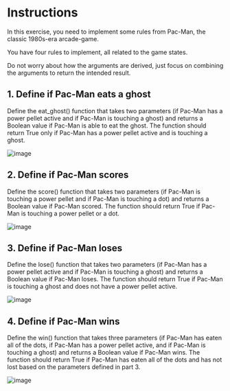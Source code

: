 # Instructions
In this exercise, you need to implement some rules from Pac-Man, the classic 1980s-era arcade-game.

You have four rules to implement, all related to the game states.

Do not worry about how the arguments are derived, just focus on combining the arguments to return the intended result.

## 1. Define if Pac-Man eats a ghost
Define the eat_ghost() function that takes two parameters (if Pac-Man has a power pellet active and if Pac-Man is touching a ghost) and returns a Boolean value if Pac-Man is able to eat the ghost. The function should return True only if Pac-Man has a power pellet active and is touching a ghost.

![image](https://user-images.githubusercontent.com/54405665/219188061-cedac9a4-6253-4670-8c77-ea4aaaf09c4e.png)

## 2. Define if Pac-Man scores
Define the score() function that takes two parameters (if Pac-Man is touching a power pellet and if Pac-Man is touching a dot) and returns a Boolean value if Pac-Man scored. The function should return True if Pac-Man is touching a power pellet or a dot.

![image](https://user-images.githubusercontent.com/54405665/219188289-e5cc58eb-bc31-4282-897e-97b90f23d337.png)

## 3. Define if Pac-Man loses
Define the lose() function that takes two parameters (if Pac-Man has a power pellet active and if Pac-Man is touching a ghost) and returns a Boolean value if Pac-Man loses. The function should return True if Pac-Man is touching a ghost and does not have a power pellet active.

![image](https://user-images.githubusercontent.com/54405665/219188469-83b960f5-05d6-4c8d-a817-36b2ebae0538.png)

## 4. Define if Pac-Man wins
Define the win() function that takes three parameters (if Pac-Man has eaten all of the dots, if Pac-Man has a power pellet active, and if Pac-Man is touching a ghost) and returns a Boolean value if Pac-Man wins. The function should return True if Pac-Man has eaten all of the dots and has not lost based on the parameters defined in part 3.

![image](https://user-images.githubusercontent.com/54405665/219188637-b4db4674-db71-4d0f-88a0-52428cd49f15.png)

